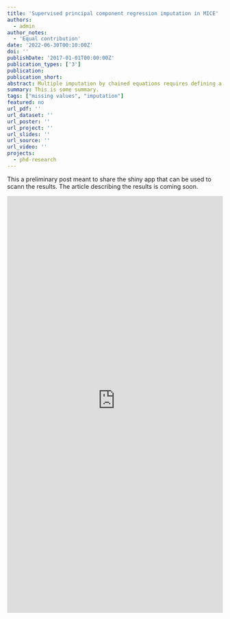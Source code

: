 ```yaml
---
title: 'Supervised principal component regression imputation in MICE'
authors:
  - admin
author_notes:
  - 'Equal contribution'
date: '2022-06-30T00:10:00Z'
doi: ''
publishDate: '2017-01-01T00:00:00Z'
publication_types: ['3']
publication: 
publication_short: 
abstract: Multiple imputation by chained equations requires defining a univariate imputation model for every variable under imputation. This can be a daunting task, especially with large social surveys with many variables. In this work, we compare different ways of using principal component regressions (PCR) to bypass this decision. In particular, we explore whether different supervision approaches to PCR can improve the imputation performance.
summary: This is some summary.
tags: ["missing values", "imputation"]
featured: no
url_pdf: ''
url_dataset: ''
url_poster: ''
url_project: ''
url_slides: ''
url_source: ''
url_video: ''
projects:
  - phd-research
---
```


This a preliminary post meant to share the shiny app that can be used to scann the results.
The article describing the results is coming soon.

<iframe height="975" width="100%" frameborder="no" src="https://edoardocostantini.shinyapps.io/mi-pcr-plot/?_ga=2.193807589.95894774.1658930327-1213691852.1658930327"> </iframe>
